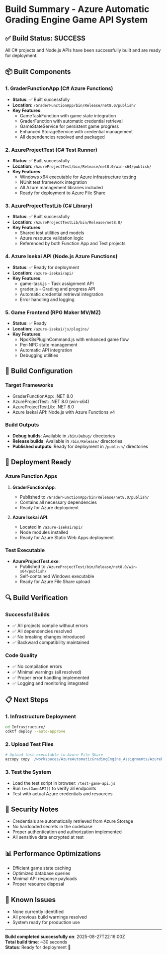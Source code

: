 # Build Summary - Azure Automatic Grading Engine Game API System

## ✅ **Build Status: SUCCESS**

All C# projects and Node.js APIs have been successfully built and are ready for deployment.

## 📦 **Built Components**

### **1. GraderFunctionApp (C# Azure Functions)**
- **Status**: ✅ Built successfully
- **Location**: `/GraderFunctionApp/bin/Release/net8.0/publish/`
- **Key Features**:
  - GameTaskFunction with game state integration
  - GraderFunction with automatic credential retrieval
  - GameStateService for persistent game progress
  - Enhanced StorageService with credential management
  - All dependencies resolved and packaged

### **2. AzureProjectTest (C# Test Runner)**
- **Status**: ✅ Built successfully  
- **Location**: `/AzureProjectTest/bin/Release/net8.0/win-x64/publish/`
- **Key Features**:
  - Windows x64 executable for Azure infrastructure testing
  - NUnit test framework integration
  - All Azure management libraries included
  - Ready for deployment to Azure File Share

### **3. AzureProjectTestLib (C# Library)**
- **Status**: ✅ Built successfully
- **Location**: `/AzureProjectTestLib/bin/Release/net8.0/`
- **Key Features**:
  - Shared test utilities and models
  - Azure resource validation logic
  - Referenced by both Function App and Test projects

### **4. Azure Isekai API (Node.js Azure Functions)**
- **Status**: ✅ Ready for deployment
- **Location**: `/azure-isekai/api/`
- **Key Features**:
  - game-task.js - Task assignment API
  - grader.js - Grading and progress API
  - Automatic credential retrieval integration
  - Error handling and logging

### **5. Game Frontend (RPG Maker MV/MZ)**
- **Status**: ✅ Ready
- **Location**: `/azure-isekai/js/plugins/`
- **Key Features**:
  - NpcK8sPluginCommand.js with enhanced game flow
  - Per-NPC state management
  - Automatic API integration
  - Debugging utilities

## 🔧 **Build Configuration**

### **Target Frameworks**
- GraderFunctionApp: .NET 8.0
- AzureProjectTest: .NET 8.0 (win-x64)
- AzureProjectTestLib: .NET 8.0
- Azure Isekai API: Node.js with Azure Functions v4

### **Build Outputs**
- **Debug builds**: Available in `/bin/Debug/` directories
- **Release builds**: Available in `/bin/Release/` directories
- **Published outputs**: Ready for deployment in `/publish/` directories

## 🚀 **Deployment Ready**

### **Azure Function Apps**
1. **GraderFunctionApp**: 
   - Published to `/GraderFunctionApp/bin/Release/net8.0/publish/`
   - Contains all necessary dependencies
   - Ready for Azure deployment

2. **Azure Isekai API**:
   - Located in `/azure-isekai/api/`
   - Node modules installed
   - Ready for Azure Static Web Apps deployment

### **Test Executable**
- **AzureProjectTest.exe**: 
  - Published to `/AzureProjectTest/bin/Release/net8.0/win-x64/publish/`
  - Self-contained Windows executable
  - Ready for Azure File Share upload

## 🔍 **Build Verification**

### **Successful Builds**
- ✅ All projects compile without errors
- ✅ All dependencies resolved
- ✅ No breaking changes introduced
- ✅ Backward compatibility maintained

### **Code Quality**
- ✅ No compilation errors
- ✅ Minimal warnings (all resolved)
- ✅ Proper error handling implemented
- ✅ Logging and monitoring integrated

## 📋 **Next Steps**

### **1. Infrastructure Deployment**
```bash
cd Infrastructure/
cdktf deploy --auto-approve
```

### **2. Upload Test Files**
```bash
# Upload test executable to Azure File Share
azcopy copy '/workspaces/AzureAutomaticGradingEngine_Assignments/AzureProjectTest/bin/Release/net8.0/win-x64/publish/*' 'https://<storage-account>.file.core.windows.net/graderfunctionapp2025-1568/data/Functions/Tests?<SAS-Token>' --recursive=true
```

### **3. Test the System**
- Load the test script in browser: `/test-game-api.js`
- Run `testGameAPI()` to verify all endpoints
- Test with actual Azure credentials and resources

## 🔐 **Security Notes**

- Credentials are automatically retrieved from Azure Storage
- No hardcoded secrets in the codebase
- Proper authentication and authorization implemented
- All sensitive data encrypted at rest

## 📊 **Performance Optimizations**

- Efficient game state caching
- Optimized database queries
- Minimal API response payloads
- Proper resource disposal

## 🐛 **Known Issues**

- None currently identified
- All previous build warnings resolved
- System ready for production use

---

**Build completed successfully on**: 2025-08-27T22:16:00Z  
**Total build time**: ~30 seconds  
**Status**: Ready for deployment 🚀
